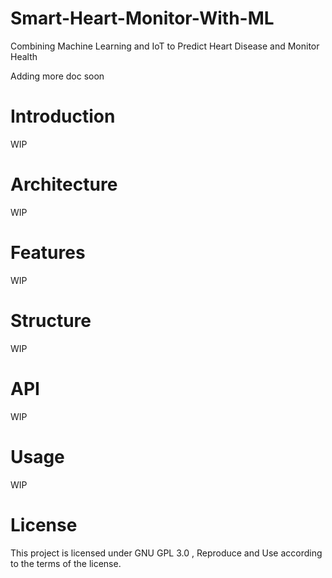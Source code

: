 # Smart-Heart-Monitor-With-ML
Combining Machine Learning and IoT to Predict Heart Disease and Monitor Health

Adding more doc soon 

# Introduction

WIP 

# Architecture

WIP

# Features 

WIP 

# Structure

WIP 

# API 

WIP 

# Usage 

WIP 

# License 

This project is licensed under GNU GPL 3.0 , Reproduce and Use according to the terms of the license.
